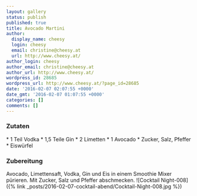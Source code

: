 ```yaml
---
layout: gallery
status: publish
published: true
title: Avocado Martini
author:
  display_name: cheesy
  login: cheesy
  email: christine@cheesy.at
  url: http://www.cheesy.at/
author_login: cheesy
author_email: christine@cheesy.at
author_url: http://www.cheesy.at/
wordpress_id: 28685
wordpress_url: http://www.cheesy.at/?page_id=28685
date: '2016-02-07 02:07:55 +0000'
date_gmt: '2016-02-07 01:07:55 +0000'
categories: []
comments: []
---
```

### Zutaten
\* 1 Teil Vodka
\* 1,5 Teile Gin
\* 2 Limetten
\* 1 Avocado
\* Zucker, Salz, Pfeffer
\* Eiswürfel
### Zubereitung
Avocado, Limettensaft, Vodka, Gin und Eis in einem Smoothie Mixer pürieren. Mit Zucker, Salz und Pfeffer abschmecken.
![Cocktail Night-008]({% link _posts/2016-02-07-cocktail-abend/Cocktail-Night-008.jpg %})
